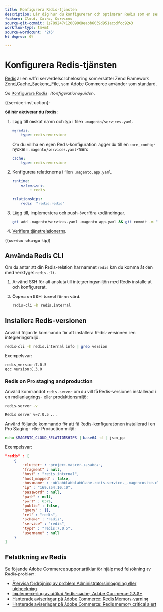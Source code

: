 ```yaml
---
title: Konfigurera Redis-tjänsten
description: Lär dig hur du konfigurerar och optimerar Redis som en serverdelslösning för Adobe Commerce i molninfrastrukturen.
feature: Cloud, Cache, Services
source-git-commit: 1e789247c12009908eabb6039d951acbdfcc9263
workflow-type: tm+mt
source-wordcount: '245'
ht-degree: 0%

---
```


# Konfigurera Redis-tjänsten

[Redis](https://redis.io) är en valfri serverdelscachelösning som ersätter Zend Framework Zend_Cache_Backend_File, som Adobe Commerce använder som standard.

Se [Konfigurera Redis](https://experienceleague.adobe.com/docs/commerce-operations/configuration-guide/cache/redis/config-redis.html) i _Konfigurationsguiden_.

{{service-instruction}}

**Så här aktiverar du Redis**:

1. Lägg till önskat namn och typ i filen `.magento/services.yaml`.

   ```yaml
   myredis:
       type: redis:<version>
   ```

   Om du vill ha en egen Redis-konfiguration lägger du till en `core_config`-nyckel i `.magento/services.yaml`-filen:

   ```yaml
   cache:
       type: redis:<version>
   ```

1. Konfigurera relationerna i filen `.magento.app.yaml`.

   ```yaml
   runtime:
       extensions:
           - redis
   
   relationships:
       redis: "redis:redis"
   ```

1. Lägg till, implementera och push-överföra kodändringar.

   ```bash
   git add .magento/services.yaml .magento.app.yaml && git commit -m "Enable redis service" && git push origin <branch-name>
   ```

1. [Verifiera tjänstrelationerna](services-yaml.md#service-relationships).

{{service-change-tip}}

## Använda Redis CLI

Om du antar att din Redis-relation har namnet `redis` kan du komma åt den med verktyget `redis-cli`.

1. Använd SSH för att ansluta till integreringsmiljön med Redis installerat och konfigurerat.

1. Öppna en SSH-tunnel för en värd.

   ```bash
   redis-cli -h redis.internal
   ```

## Installera Redis-versionen

Använd följande kommando för att installera Redis-versionen i en integreringsmiljö:

```bash
redis-cli -h redis.internal info | grep version
```

Exempelsvar:

```
redis_version:7.0.5
gcc_version:8.3.0
```

### Redis on Pro staging and production

Använd kommandot `redis-server` om du vill få Redis-versionen installerad i en mellanlagrings- eller produktionsmiljö:

```bash
redis-server -v
```

```
Redis server v=7.0.5 ...
```

Använd följande kommando för att få Redis-konfigurationen installerad i en Pro Staging- eller Production-miljö:

```bash
echo $MAGENTO_CLOUD_RELATIONSHIPS | base64 -d | json_pp
```

Exempelsvar:

```json
"redis" : [
    {
        "cluster" : "project-master-123abc4",
        "fragment" : null,
        "host" : "redis.internal",
        "host_mapped" : false,
        "hostname" : "oblahblahblahblahe.redis.service._.magentosite.cloud",
        "ip" : "169.254.10.10",
        "password" : null,
        "path" : null,
        "port" : 6379,
        "public" : false,
        "query" : {},
        "rel" : "redis",
        "scheme" : "redis",
        "service" : "redis",
        "type" : "redis:7.0.5",
        "username" : null
    }
]
```

## Felsökning av Redis

Se följande Adobe Commerce supportartiklar för hjälp med felsökning av Redis-problem:

- [Återvisa fördröjning av problem Administratörsinloggning eller utcheckning](https://experienceleague.adobe.com/docs/commerce-knowledge-base/kb/troubleshooting/miscellaneous/redis-issue-delay-magento-admin-login-or-checkout.html)
- [Implementering av utökat Redis-cache, Adobe Commerce 2.3.5+](https://experienceleague.adobe.com/docs/commerce-operations/implementation-playbook/best-practices/planning/redis-service-configuration.html)
- [Hanterade aviseringar på Adobe Commerce: Redis Memory-varning](https://experienceleague.adobe.com/docs/commerce-knowledge-base/kb/support-tools/managed-alerts/managed-alerts-on-magento-commerce-redis-memory-warning-alert.html)
- [Hanterade aviseringar på Adobe Commerce: Redis memory critical alert](https://experienceleague.adobe.com/docs/commerce-knowledge-base/kb/support-tools/managed-alerts/managed-alerts-on-magento-commerce-redis-memory-critical-alert.html)
